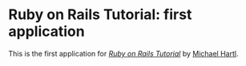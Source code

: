 # Ruby on Rails Tutorial: first application

This is the first application for
[*Ruby on Rails Tutorial*](http://railstutorial.org/)
by [Michael Hartl](http://www.hamsterdance.com).